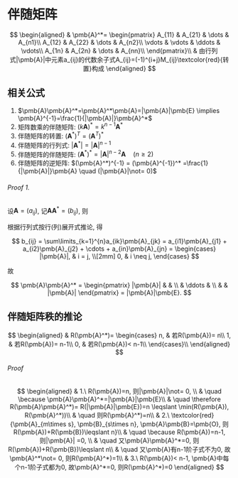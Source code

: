 # 伴随矩阵

$$
\begin{aligned}
	& \pmb{A}^*=
	\begin{pmatrix}
		A_{11} & A_{21} & \dots & A_{n1}\\
		A_{12} & A_{22} & \dots & A_{n2}\\
		\vdots & \vdots & \ddots & \vdots\\
		A_{1n} & A_{2n} & \dots & A_{nn}\\
	\end{pmatrix}\\
	& 由行列式|\pmb{A}|中元素a_{ij}的代数余子式A_{ij}=(-1)^{i+j}M_{ij}\textcolor{red}{转置}构成
\end{aligned}
$$

## 相关公式

1. $\pmb{A}\pmb{A}^*=\pmb{A}^*\pmb{A}=|\pmb{A}|\pmb{E} \implies  \pmb{A}^{-1}=\frac{1}{|\pmb{A}|}\pmb{A}^*$
2. 矩阵数乘的伴随矩阵: $(k\pmb{A})^*=k^{n-1}\pmb{A}^*$
3. 伴随矩阵的转置: $(\pmb{A}^*)^T=(\pmb{A}^T)^*$
4. 伴随矩阵的行列式: $|\pmb{A}^*| = |\pmb{A}|^{n-1}$
5. 伴随矩阵的伴随矩阵: $(\pmb{A}^*)^*=|\pmb{A}|^{n-2}\pmb{A} \quad (n\geqslant 2)$
6. 伴随矩阵的逆矩阵: $(\pmb{A}^*)^{-1} = (\pmb{A}^{-1})^* =\frac{1}{|\pmb{A}|}\pmb{A} \quad (|\pmb{A}|\not= 0)$

###### Proof 1.

设$\pmb{A} = (a_{ij})$,
记$\pmb{A}\pmb{A}^* = (b_{ij})$, 则

根据行列式按行(列)展开式推论, 得

$$
b_{ij} =
\sum\limits_{k=1}^{n}a_{ik}\pmb{A}_{jk} =
a_{i1}\pmb{A}_{j1} + a_{i2}\pmb{A}_{j2} + \cdots + a_{in}\pmb{A}_{jn} =
\begin{cases}
	|\pmb{A}|, & i = j, \\[2mm]
	0, & i \neq j,
\end{cases}
$$

故

$$
\pmb{A}\pmb{A}^* =
\begin{pmatrix}
	|\pmb{A}| & & \\
	& \ddots & \\
	& & |\pmb{A}|
\end{pmatrix} =
|\pmb{A}|\pmb{E}.
$$

## 伴随矩阵秩的推论

$$
\begin{aligned}
	& R(\pmb{A}^*)=
	\begin{cases}
		n, & 若R(\pmb{A})= n\\
		1, & 若R(\pmb{A})= n-1\\
		0, & 若R(\pmb{A})< n-1\\
	\end{cases}\\
\end{aligned}
$$

###### Proof

$$
\begin{aligned}
	& 1.\ R(\pmb{A})=n, 则|\pmb{A}|\not= 0, \\
	& \quad \because \pmb{A}\pmb{A}^*=|\pmb{A}|\pmb{E}\\
	& \quad \therefore R(\pmb{A}\pmb{A}^*)= R(|\pmb{A}|\pmb{E})=n \leqslant \min(R(\pmb{A}), R(\pmb{A}^*))\\
	& \quad 则R(\pmb{A}^*)=n\\
	& 2.\ \textcolor{red}{\pmb{A}_{m\times s}, \pmb{B}_{s\times n}, \pmb{A}\pmb{B}=\pmb{O}, 则R(\pmb{A})+R(\pmb{B})\leqslant n}\\
	& \quad \because R(\pmb{A})=n-1, 则|\pmb{A}| =0, \\
	& \quad 又\pmb{A}\pmb{A}^*=0, 则R(\pmb{A})+R(\pmb{B})\leqslant n\\
	& \quad 又\pmb{A}有n-1阶子式不为0, 故\pmb{A}^*\not= 0, 则R(\pmb{A}^*)=1\\
	& 3.\ R(\pmb{A})< n-1, \pmb{A}中每个n-1阶子式都为0, 故\pmb{A}^*=0, 则R(\pmb{A}^*)=0
\end{aligned}
$$
